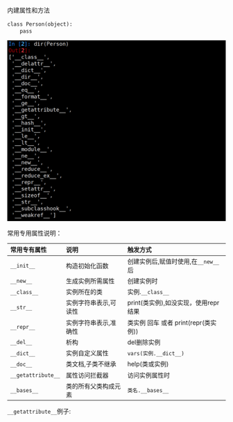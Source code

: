 内建属性和方法

```
class Person(object):
    pass
```

![](/assets/Snip20180227_1.png)

常用专用属性说明：



| 常用专有属性 | 说明 | 触发方式 |
| :--- | :--- | :--- |
| `__init__` | 构造初始化函数 | 创建实例后,赋值时使用,在`__new__`后 |
| `__new__` | 生成实例所需属性 | 创建实例时 |
| `__class__` | 实例所在的类 | 实例.`__class__` |
| `__str__` | 实例字符串表示,可读性 | print\(类实例\),如没实现，使用repr结果 |
| `__repr__` | 实例字符串表示,准确性 | 类实例 回车 或者 print\(repr\(类实例\)\) |
| `__del__` | 析构 | del删除实例 |
| `__dict__` | 实例自定义属性 | `vars(实例.__dict__)` |
| `__doc__` | 类文档,子类不继承 | help\(类或实例\) |
| `__getattribute__` | 属性访问拦截器 | 访问实例属性时 |
| `__bases__` | 类的所有父类构成元素 | `类名.__bases__` |

`__getattribute__`例子:

